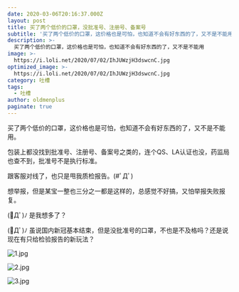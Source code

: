 ```yaml
---
date: 2020-03-06T20:16:37.000Z
layout: post
title: 买了两个低价的口罩，没批准号、注册号、备案号
subtitle: '买了两个低价的口罩，这价格也是可怕，也知道不会有好东西的了，又不是不能用'
description: >-
  买了两个低价的口罩，这价格也是可怕，也知道不会有好东西的了，又不是不能用
image: >-
  https://i.loli.net/2020/07/02/IhJUWzjH3dswcnC.jpg
optimized_image: >-
  https://i.loli.net/2020/07/02/IhJUWzjH3dswcnC.jpg
category: 吐槽
tags:
  - 吐槽
author: oldmenplus
paginate: true
---
```

买了两个低价的口罩，这价格也是可怕，也知道不会有好东西的了，又不是不能用。

包装上都没找到批准号、注册号、备案号之类的，连个QS、LA认证也没，药监局也查不到，批准号不是执行标准。

跟客服对线了，也只是甩我质检报告。(#ﾟДﾟ)

想举报，但是某宝一整也三分之一都是这样的，总感觉不好搞，又怕举报失败报复。

(ﾟДﾟ)ﾉ 是我想多了？

(ﾟДﾟ)ﾉ 虽说国内新冠基本结束，但是没批准号的口罩，不也是不及格吗？还是说现在有只给检验报告的新玩法？

![1.jpg](https://i.loli.net/2020/07/02/19YgaWt5UqOQXde.jpg)

![2.jpg](https://i.loli.net/2020/07/02/V7QwF5Bfs6OekzU.jpg)

![3.jpg](https://i.loli.net/2020/07/02/OmE6Yq2b5kHCecG.jpg)
